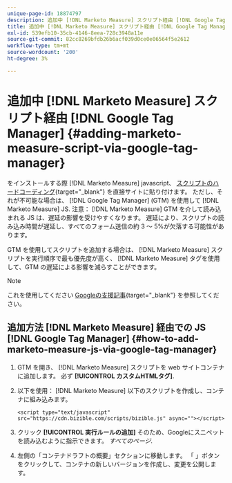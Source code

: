 ```yaml
---
unique-page-id: 18874797
description: 追加中 [!DNL Marketo Measure] スクリプト経由 [!DNL Google Tag Manager] - [!DNL Marketo Measure]  — 製品ドキュメント
title: 追加中 [!DNL Marketo Measure] スクリプト経由 [!DNL Google Tag Manager]
exl-id: 539efb10-35cb-4146-8eea-728c3948a11e
source-git-commit: 82cc8269bfdb26b6acf039d0ce0e06564f5e2612
workflow-type: tm+mt
source-wordcount: '200'
ht-degree: 3%

---
```


# 追加中 [!DNL Marketo Measure] スクリプト経由 [!DNL Google Tag Manager] {#adding-marketo-measure-script-via-google-tag-manager}

をインストールする際 [!DNL Marketo Measure] javascript、 [スクリプトのハードコーディング](/help/marketo-measure-tracking/setting-up-tracking/adding-marketo-measure-script.md){target="_blank"} を直接サイトに貼り付けます。 ただし、それが不可能な場合は、 [!DNL Google Tag Manager] (GTM) を使用して [!DNL Marketo Measure] JS. 注意： [!DNL Marketo Measure] GTM を介して読み込まれる JS は、遅延の影響を受けやすくなります。 遅延により、スクリプトの読み込み時間が遅延し、すべてのフォーム送信の約 3 ～ 5%が欠落する可能性があります。

GTM を使用してスクリプトを追加する場合は、 [!DNL Marketo Measure] スクリプトを実行順序で最も優先度が高く、 [!DNL Marketo Measure] タグを使用して、GTM の遅延による影響を減らすことができます。

>[!NOTE]
>
>これを使用してください [Googleの支援記事](https://support.google.com/tagmanager/answer/2772421?hl=ja){target="_blank"} を参照してください。

## 追加方法 [!DNL Marketo Measure] 経由での JS [!DNL Google Tag Manager] {#how-to-add-marketo-measure-js-via-google-tag-manager}

1. GTM を開き、 [!DNL Marketo Measure] スクリプトを web サイトコンテナに追加します。 必ず **[!UICONTROL カスタムHTMLタグ]**.

1. 以下を使用： [!DNL Marketo Measure] 以下のスクリプトを作成し、コンテナに組み込みます。

   `<script type="text/javascript" src="https://cdn.bizible.com/scripts/bizible.js" async=""></script>`

1. クリック **[!UICONTROL 実行ルールの追加]** そのため、Googleにスニペットを読み込むように指示できます。 *すべてのページ*.

1. 左側の「コンテナドラフトの概要」セクションに移動します。 「 」ボタンをクリックして、コンテナの新しいバージョンを作成し、変更を公開します。
